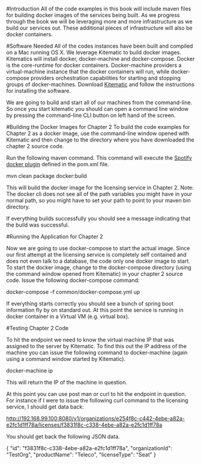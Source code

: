 #Introduction
All of the code examples in this book will include maven files for building docker images of the services being built.  As we progress through the book we will be leveraging more and more infrastructure as we build our services out.   These additional pieces of infrastructure will also be docker containers.  


#Software Needed
All of the codes instances have been built and compiled on a Mac running OS X.  We leverage Kitematic to build docker images.  Kitematics will install docker, docker-machine and docker-compose.  Docker is the core-runtime for docker containers.  Docker-machine providers a virtual-machine instance that the docker containers will run, while docker-compose providers orchestration capabilities for  starting and stopping groups of docker-machines.  Download [Kitematic](https://kitematic.com/) and follow the instructions for installing the software.

We are going to build and start all of our machines from the command-line.  So once you start kitematic you should can open a command line window by pressing the command-line CLI button on left hand of the screen.

#Building the Docker Images for Chapter 2
To build the code examples for Chapter 2 as a docker image, use the command-line window opened with Kitematic and then change to the directory where you have downloaded the chapter 2 source code.

Run the following maven command.  This command will execute the [Spotify docker plugin](https://github.com/spotify/docker-maven-plugin) defined in the pom.xml file.  

   mvn clean package docker:build

This will build the docker image for the licensing service in Chapter 2.  Note:  The docker cli does not see all of the path variables you might have in your normal path, so you might have to set your path to point to your maven bin directory.

If everything builds successfully you should see a message indicating that the build was successful.

#Running the Application for Chapter 2

Now we are going to use docker-compose to start the actual image.  Since our first attempt at the licensing service is completely
self contained and does not even talk to a database, the code only one docker image to start.  To start the docker image,
change to the docker-compose directory (using the command window opened from Kitematic) in your chapter 2 source code.  Issue the following docker-compose command:

   docker-compose -f common/docker-compose.yml up

If everything starts correctly you should see a bunch of spring boot information fly by on standard out.  At this point the service is running in docker container in a Virtual VM (e.g. virtual box).

#Testing Chapter 2 Code

To hit the endpoint we need to know the virtual machine IP that was assigned to the server by Kitematic.  To find this out the IP address of the machine you can issue the following command to docker-machine (again using a command window started by Kitematic).

docker-machine ip

This will return the IP of the machine in question.

At this point you can use post man or curl to hit the endpoint in question.  For instance if I were to issue the following curl command to the licensing service, I should get data back:

http://192.168.99.100:8080/v1/organizations/e254f8c-c442-4ebe-a82a-e2fc1d1ff78a/licenses/f3831f8c-c338-4ebe-a82a-e2fc1d1ff78a

You should get back the following JSON data.

{
    "id": "f3831f8c-c338-4ebe-a82a-e2fc1d1ff78a",
    "organizationId": "TestOrg",
    "productName": "Teleco",
    "licenseType": "Seat"
}
